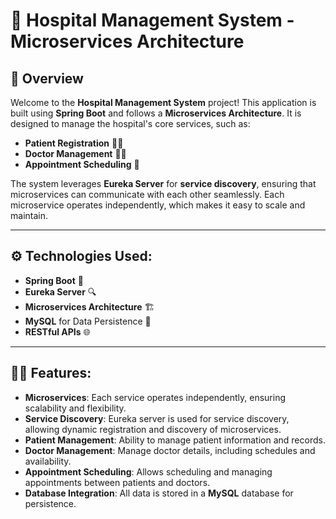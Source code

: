 # 🏥 Hospital Management System - Microservices Architecture

## 📜 Overview
Welcome to the **Hospital Management System** project! This application is built using **Spring Boot** and follows a **Microservices Architecture**. It is designed to manage the hospital's core services, such as:

- **Patient Registration** 🧑‍⚕️
- **Doctor Management** 👩‍⚕️
- **Appointment Scheduling** 📅

The system leverages **Eureka Server** for **service discovery**, ensuring that microservices can communicate with each other seamlessly. Each microservice operates independently, which makes it easy to scale and maintain.

---

## ⚙️ Technologies Used:
- **Spring Boot** 🚀
- **Eureka Server** 🔍
- **Microservices Architecture** 🏗️
- **MySQL** for Data Persistence 💾
- **RESTful APIs** 🌐

---

## 🧑‍💻 Features:
- **Microservices**: Each service operates independently, ensuring scalability and flexibility.
- **Service Discovery**: Eureka server is used for service discovery, allowing dynamic registration and discovery of microservices.
- **Patient Management**: Ability to manage patient information and records.
- **Doctor Management**: Manage doctor details, including schedules and availability.
- **Appointment Scheduling**: Allows scheduling and managing appointments between patients and doctors.
- **Database Integration**: All data is stored in a **MySQL** database for persistence.
